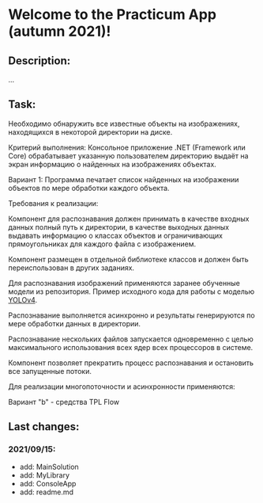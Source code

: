 # Welcome to the Practicum App (autumn 2021)!

## Description:
...

## Task:
Необходимо обнаружить все известные объекты на изображениях, находящихся в некоторой директории на диске.  

Критерий выполнения: Консольное приложение .NET (Framework или Core) обрабатывает указанную пользователем директорию выдаёт на экран информацию о найденных на изображениях объектах. 

Вариант 1: Программа печатает список найденных на изображении объектов по мере обработки каждого объекта. 

Требования к реализации: 

Компонент для распознавания должен принимать в качестве входных данных полный путь к директории, в качестве выходных данных выдавать информацию о классах объектов и ограничивающих прямоугольниках для каждого файла с изображением. 

Компонент размещен в отдельной библиотеке классов и должен быть переиспользован в других заданиях. 

Для распознавания изображений применяются заранее обученные модели из репозитория. Пример исходного кода для работы с моделью [YOLOv4](https://github.com/BobLd/YOLOv4MLNet). 

Распознавание выполняется асинхронно и результаты генерируются по мере обработки данных в директории. 

Распознавание нескольких файлов запускается одновременно с целью максимального использования всех ядер всех процессоров в системе. 

Компонент позволяет прекратить процесс распознавания и остановить все запущенные потоки. 

Для реализации многопоточности и асинхронности применяются: 

Вариант "b" - средства TPL Flow 

## Last changes:
### 2021/09/15:
* add: MainSolution
* add: MyLibrary
* add: ConsoleApp
* add: readme.md